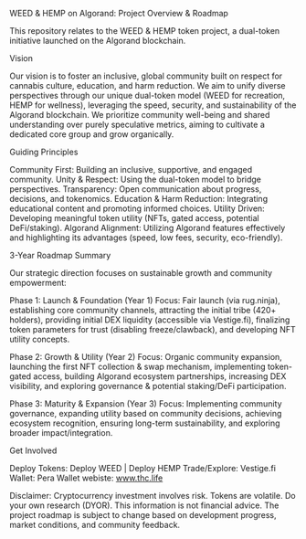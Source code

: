 WEED & HEMP on Algorand: Project Overview & Roadmap

This repository relates to the WEED & HEMP token project, a dual-token initiative launched on the Algorand blockchain.

Vision

Our vision is to foster an inclusive, global community built on respect for cannabis culture, education, and harm reduction. We aim to unify diverse perspectives through our unique dual-token model (WEED for recreation, HEMP for wellness), leveraging the speed, security, and sustainability of the Algorand blockchain. We prioritize community well-being and shared understanding over purely speculative metrics, aiming to cultivate a dedicated core group and grow organically.


Guiding Principles

Community First: Building an inclusive, supportive, and engaged community.
Unity & Respect: Using the dual-token model to bridge perspectives.
Transparency: Open communication about progress, decisions, and tokenomics.
Education & Harm Reduction: Integrating educational content and promoting informed choices.
Utility Driven: Developing meaningful token utility (NFTs, gated access, potential DeFi/staking).
Algorand Alignment: Utilizing Algorand features effectively and highlighting its advantages (speed, low fees, security, eco-friendly).


3-Year Roadmap Summary

Our strategic direction focuses on sustainable growth and community empowerment:

Phase 1: Launch & Foundation (Year 1)
Focus: Fair launch (via rug.ninja), establishing core community channels, attracting the initial tribe (420+ holders), providing initial DEX liquidity (accessible via Vestige.fi), finalizing token parameters for trust (disabling freeze/clawback), and developing NFT utility concepts.

Phase 2: Growth & Utility (Year 2)
Focus: Organic community expansion, launching the first NFT collection & swap mechanism, implementing token-gated access, building Algorand ecosystem partnerships, increasing DEX visibility, and exploring governance & potential staking/DeFi participation.

Phase 3: Maturity & Expansion (Year 3)
Focus: Implementing community governance, expanding utility based on community decisions, achieving ecosystem recognition, ensuring long-term sustainability, and exploring broader impact/integration.


Get Involved

Deploy Tokens: Deploy WEED | Deploy HEMP
Trade/Explore: Vestige.fi
Wallet: Pera Wallet
webiste: www.thc.life


Disclaimer: Cryptocurrency investment involves risk. Tokens are volatile. Do your own research (DYOR). This information is not financial advice. The project roadmap is subject to change based on development progress, market conditions, and community feedback.
